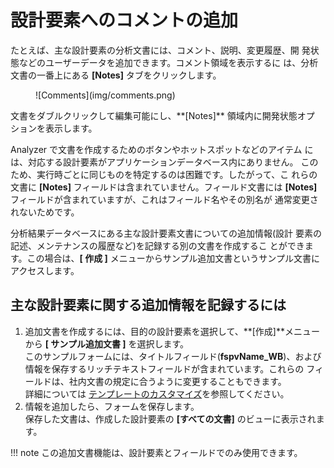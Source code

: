 # 設計要素へのコメントの追加

たとえば、主な設計要素の分析文書には、コメント、説明、変更履歴、開 発状態などのユーザーデータを追加できます。コメント領域を表示するに は、分析文書の一番上にある **[Notes]** タブをクリックします。
<figure markdown="1">
  ![Comments](img/comments.png)
</figure>
文書をダブルクリックして編集可能にし、**[Notes]** 領域内に開発状態オプ ションを表示します。

Analyzer で文書を作成するためのボタンやホットスポットなどのアイテム には、対応する設計要素がアプリケーションデータベース内にありません。 このため、実行時ごとに同じものを特定するのは困難です。したがって、こ れらの文書に **[Notes]** フィールドは含まれていません。フィールド文書には **[Notes]** フィールドが含まれていますが、これはフィールド名やその別名が 通常変更されないためです。

分析結果データベースにある主な設計要素文書についての追加情報(設計 要素の記述、メンテナンスの履歴など)を記録する別の文書を作成するこ とができます。この場合は、**[ 作成 ]** メニューからサンプル追加文書というサンプル文書にアクセスします。

## 主な設計要素に関する追加情報を記録するには
1. 追加文書を作成するには、目的の設計要素を選択して、**[作成]**メニューから **[ サンプル追加文書 ]** を選択します。  
   このサンプルフォームには、タイトルフィールド(**fspvName_WB**)、および 情報を保存するリッチテキストフィールドが含まれています。これらの フィールドは、社内文書の規定に合うように変更することもできます。  
   詳細については [ テンプレートのカスタマイズ](customizing.md)を参照してください。
2. 情報を追加したら、フォームを保存します。  
   保存した文書は、作成した設計要素の **[すべての文書]** のビューに表示されます。
 
!!! note
    この追加文書機能は、設計要素とフィールドでのみ使用できます。
